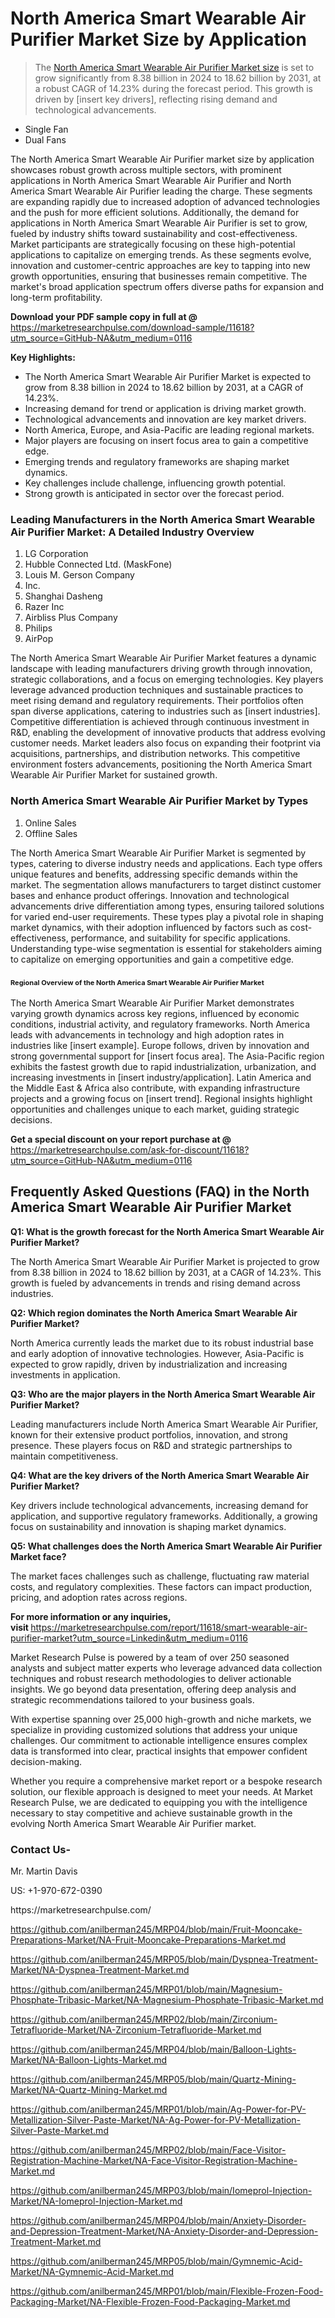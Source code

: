 <h1>North America Smart Wearable Air Purifier Market&nbsp;Size by Application</h1><blockquote><p>The <a href="https://marketresearchpulse.com/download-sample/11618?utm_source=GitHub-NA&amp;utm_medium=0116">North America Smart Wearable Air Purifier Market size</a> is set to grow significantly from 8.38 billion in 2024 to 18.62 billion by 2031, at a robust CAGR of 14.23% during the forecast period. This growth is driven by [insert key drivers], reflecting rising demand and technological advancements.</p></blockquote><ul><li>Single Fan<li> Dual Fans</li></ul><p>The North America Smart Wearable Air Purifier market size by application showcases robust growth across multiple sectors, with prominent applications in North America Smart Wearable Air Purifier and North America Smart Wearable Air Purifier leading the charge. These segments are expanding rapidly due to increased adoption of advanced technologies and the push for more efficient solutions. Additionally, the demand for applications in North America Smart Wearable Air Purifier is set to grow, fueled by industry shifts toward sustainability and cost-effectiveness. Market participants are strategically focusing on these high-potential applications to capitalize on emerging trends. As these segments evolve, innovation and customer-centric approaches are key to tapping into new growth opportunities, ensuring that businesses remain competitive. The market's broad application spectrum offers diverse paths for expansion and long-term profitability.</p><p><strong>Download your PDF sample copy in full at @ </strong><a href="https://marketresearchpulse.com/download-sample/11618?utm_source=GitHub-NA&amp;utm_medium=0116">https://marketresearchpulse.com/download-sample/11618?utm_source=GitHub-NA&amp;utm_medium=0116</a></p><p><strong>Key Highlights: </strong></p><ul><li>The North America Smart Wearable Air Purifier Market is expected to grow from 8.38 billion in 2024 to 18.62 billion by 2031, at a CAGR of 14.23%.</li><li>Increasing demand for trend or application is driving market growth.</li><li>Technological advancements and innovation are key market drivers.</li><li>North America, Europe, and Asia-Pacific are leading regional markets.</li><li>Major players are focusing on insert focus area to gain a competitive edge.</li><li>Emerging trends and regulatory frameworks are shaping market dynamics.</li><li>Key challenges include challenge, influencing growth potential.</li><li>Strong growth is anticipated in sector over the forecast period.</li></ul><h3>Leading Manufacturers in the North America Smart Wearable Air Purifier Market: A Detailed Industry Overview</h3><ol><li>LG Corporation</li><li>Hubble Connected Ltd. (MaskFone)</li><li>Louis M. Gerson Company</li><li>Inc.</li><li>Shanghai Dasheng</li><li>Razer Inc</li><li>Airbliss Plus Company</li><li>Philips</li><li>AirPop</li></ol><div class="flex max-w-full flex-col flex-grow"><div class="min-h-8 text-message flex w-full flex-col items-end gap-2 whitespace-normal break-words [.text-message+&amp;]:mt-5" dir="auto" data-message-author-role="assistant" data-message-id="fd8432e4-4910-450d-b182-61b7bfb0a01f" data-message-model-slug="gpt-4o"><div class="flex w-full flex-col gap-1 empty:hidden first:pt-[3px]"><div class="markdown prose w-full break-words dark:prose-invert light"><p>The North America Smart Wearable Air Purifier Market features a dynamic landscape with leading manufacturers driving growth through innovation, strategic collaborations, and a focus on emerging technologies. Key players leverage advanced production techniques and sustainable practices to meet rising demand and regulatory requirements. Their portfolios often span diverse applications, catering to industries such as [insert industries]. Competitive differentiation is achieved through continuous investment in R&amp;D, enabling the development of innovative products that address evolving customer needs. Market leaders also focus on expanding their footprint via acquisitions, partnerships, and distribution networks. This competitive environment fosters advancements, positioning the North America Smart Wearable Air Purifier Market for sustained growth.</p></div></div></div></div><h3>North America Smart Wearable Air Purifier Market by Types</h3><ol><li>Online Sales<li> Offline Sales</li></ol><div class="flex max-w-full flex-col flex-grow"><div class="min-h-8 text-message flex w-full flex-col items-end gap-2 whitespace-normal break-words [.text-message+&amp;]:mt-5" dir="auto" data-message-author-role="assistant" data-message-id="084470be-0bb7-4664-bddf-5156b4f41249" data-message-model-slug="gpt-4o-mini"><div class="flex w-full flex-col gap-1 empty:hidden first:pt-[3px]"><div class="markdown prose w-full break-words dark:prose-invert light"><p>The North America Smart Wearable Air Purifier Market is segmented by types, catering to diverse industry needs and applications. Each type offers unique features and benefits, addressing specific demands within the market. The segmentation allows manufacturers to target distinct customer bases and enhance product offerings. Innovation and technological advancements drive differentiation among types, ensuring tailored solutions for varied end-user requirements. These types play a pivotal role in shaping market dynamics, with their adoption influenced by factors such as cost-effectiveness, performance, and suitability for specific applications. Understanding type-wise segmentation is essential for stakeholders aiming to capitalize on emerging opportunities and gain a competitive edge.</p></div></div></div></div><h3><span style="font-size: 11px;">Regional Overview of the North America Smart Wearable Air Purifier Market</span></h3><div class="flex max-w-full flex-col flex-grow"><div class="min-h-8 text-message flex w-full flex-col items-end gap-2 whitespace-normal break-words [.text-message+&amp;]:mt-5" dir="auto" data-message-author-role="assistant" data-message-id="e9038762-ce64-4e30-91c9-9bd413514231" data-message-model-slug="gpt-4o-mini"><div class="flex w-full flex-col gap-1 empty:hidden first:pt-[3px]"><div class="markdown prose w-full break-words dark:prose-invert light"><p>The North America Smart Wearable Air Purifier Market demonstrates varying growth dynamics across key regions, influenced by economic conditions, industrial activity, and regulatory frameworks. North America leads with advancements in technology and high adoption rates in industries like [insert example]. Europe follows, driven by innovation and strong governmental support for [insert focus area]. The Asia-Pacific region exhibits the fastest growth due to rapid industrialization, urbanization, and increasing investments in [insert industry/application]. Latin America and the Middle East &amp; Africa also contribute, with expanding infrastructure projects and a growing focus on [insert trend]. Regional insights highlight opportunities and challenges unique to each market, guiding strategic decisions.</p></div></div></div></div><p><strong>Get a special discount on your report purchase at @ </strong><a href="https://marketresearchpulse.com/ask-for-discount/11618?utm_source=GitHub-NA&amp;utm_medium=0116">https://marketresearchpulse.com/ask-for-discount/11618?utm_source=GitHub-NA&amp;utm_medium=0116</a></p><h2>Frequently Asked Questions (FAQ) in the North America Smart Wearable Air Purifier Market</h2><p><strong>Q1: What is the growth forecast for the North America Smart Wearable Air Purifier Market?</strong></p><p>The North America Smart Wearable Air Purifier Market is projected to grow from 8.38 billion in 2024 to 18.62 billion by 2031, at a CAGR of 14.23%. This growth is fueled by advancements in trends and rising demand across industries.</p><p><strong>Q2: Which region dominates the North America Smart Wearable Air Purifier Market?</strong></p><p>North America currently leads the market due to its robust industrial base and early adoption of innovative technologies. However, Asia-Pacific is expected to grow rapidly, driven by industrialization and increasing investments in application.</p><p><strong>Q3: Who are the major players in the North America Smart Wearable Air Purifier Market?</strong></p><p>Leading manufacturers include North America Smart Wearable Air Purifier, known for their extensive product portfolios, innovation, and strong presence. These players focus on R&amp;D and strategic partnerships to maintain competitiveness.</p><p><strong>Q4: What are the key drivers of the North America Smart Wearable Air Purifier Market?</strong></p><p>Key drivers include technological advancements, increasing demand for application, and supportive regulatory frameworks. Additionally, a growing focus on sustainability and innovation is shaping market dynamics.</p><p><strong>Q5: What challenges does the North America Smart Wearable Air Purifier Market face?</strong></p><p>The market faces challenges such as challenge, fluctuating raw material costs, and regulatory complexities. These factors can impact production, pricing, and adoption rates across regions.</p><p><strong>For more information or any inquiries, visit&nbsp;</strong><a href="https://marketresearchpulse.com/report/11618/smart-wearable-air-purifier-market?utm_source=Linkedin&utm_medium=0116">https://marketresearchpulse.com/report/11618/smart-wearable-air-purifier-market?utm_source=Linkedin&utm_medium=0116</a></p><p>Market Research Pulse is powered by a team of over 250 seasoned analysts and subject matter experts who leverage advanced data collection techniques and robust research methodologies to deliver actionable insights. We go beyond data presentation, offering deep analysis and strategic recommendations tailored to your business goals.</p><p>With expertise spanning over 25,000 high-growth and niche markets, we specialize in providing customized solutions that address your unique challenges. Our commitment to actionable intelligence ensures complex data is transformed into clear, practical insights that empower confident decision-making.</p><p>Whether you require a comprehensive market report or a bespoke research solution, our flexible approach is designed to meet your needs. At Market Research Pulse, we are dedicated to equipping you with the intelligence necessary to stay competitive and achieve sustainable growth in the evolving North America Smart Wearable Air Purifier market.</p><h3><strong>Contact Us-</strong></h3><p>Mr. Martin Davis</p><p>US: +1-970-672-0390</p><p>https://marketresearchpulse.com/</p><p><a href="https://github.com/anilberman245/MRP04/blob/main/Fruit-Mooncake-Preparations-Market/NA-Fruit-Mooncake-Preparations-Market.md">https://github.com/anilberman245/MRP04/blob/main/Fruit-Mooncake-Preparations-Market/NA-Fruit-Mooncake-Preparations-Market.md</a></p><p><a href="https://github.com/anilberman245/MRP05/blob/main/Dyspnea-Treatment-Market/NA-Dyspnea-Treatment-Market.md">https://github.com/anilberman245/MRP05/blob/main/Dyspnea-Treatment-Market/NA-Dyspnea-Treatment-Market.md</a></p><p><a href="https://github.com/anilberman245/MRP01/blob/main/Magnesium-Phosphate-Tribasic-Market/NA-Magnesium-Phosphate-Tribasic-Market.md">https://github.com/anilberman245/MRP01/blob/main/Magnesium-Phosphate-Tribasic-Market/NA-Magnesium-Phosphate-Tribasic-Market.md</a></p><p><a href="https://github.com/anilberman245/MRP02/blob/main/Zirconium-Tetrafluoride-Market/NA-Zirconium-Tetrafluoride-Market.md">https://github.com/anilberman245/MRP02/blob/main/Zirconium-Tetrafluoride-Market/NA-Zirconium-Tetrafluoride-Market.md</a></p><p><a href="https://github.com/anilberman245/MRP04/blob/main/Balloon-Lights-Market/NA-Balloon-Lights-Market.md">https://github.com/anilberman245/MRP04/blob/main/Balloon-Lights-Market/NA-Balloon-Lights-Market.md</a></p><p><a href="https://github.com/anilberman245/MRP05/blob/main/Quartz-Mining-Market/NA-Quartz-Mining-Market.md">https://github.com/anilberman245/MRP05/blob/main/Quartz-Mining-Market/NA-Quartz-Mining-Market.md</a></p><p><a href="https://github.com/anilberman245/MRP01/blob/main/Ag-Power-for-PV-Metallization-Silver-Paste-Market/NA-Ag-Power-for-PV-Metallization-Silver-Paste-Market.md">https://github.com/anilberman245/MRP01/blob/main/Ag-Power-for-PV-Metallization-Silver-Paste-Market/NA-Ag-Power-for-PV-Metallization-Silver-Paste-Market.md</a></p><p><a href="https://github.com/anilberman245/MRP02/blob/main/Face-Visitor-Registration-Machine-Market/NA-Face-Visitor-Registration-Machine-Market.md">https://github.com/anilberman245/MRP02/blob/main/Face-Visitor-Registration-Machine-Market/NA-Face-Visitor-Registration-Machine-Market.md</a></p><p><a href="https://github.com/anilberman245/MRP03/blob/main/Iomeprol-Injection-Market/NA-Iomeprol-Injection-Market.md">https://github.com/anilberman245/MRP03/blob/main/Iomeprol-Injection-Market/NA-Iomeprol-Injection-Market.md</a></p><p><a href="https://github.com/anilberman245/MRP04/blob/main/Anxiety-Disorder-and-Depression-Treatment-Market/NA-Anxiety-Disorder-and-Depression-Treatment-Market.md">https://github.com/anilberman245/MRP04/blob/main/Anxiety-Disorder-and-Depression-Treatment-Market/NA-Anxiety-Disorder-and-Depression-Treatment-Market.md</a></p><p><a href="https://github.com/anilberman245/MRP05/blob/main/Gymnemic-Acid-Market/NA-Gymnemic-Acid-Market.md">https://github.com/anilberman245/MRP05/blob/main/Gymnemic-Acid-Market/NA-Gymnemic-Acid-Market.md</a></p><p><a href="https://github.com/anilberman245/MRP01/blob/main/Flexible-Frozen-Food-Packaging-Market/NA-Flexible-Frozen-Food-Packaging-Market.md">https://github.com/anilberman245/MRP01/blob/main/Flexible-Frozen-Food-Packaging-Market/NA-Flexible-Frozen-Food-Packaging-Market.md</a></p>
